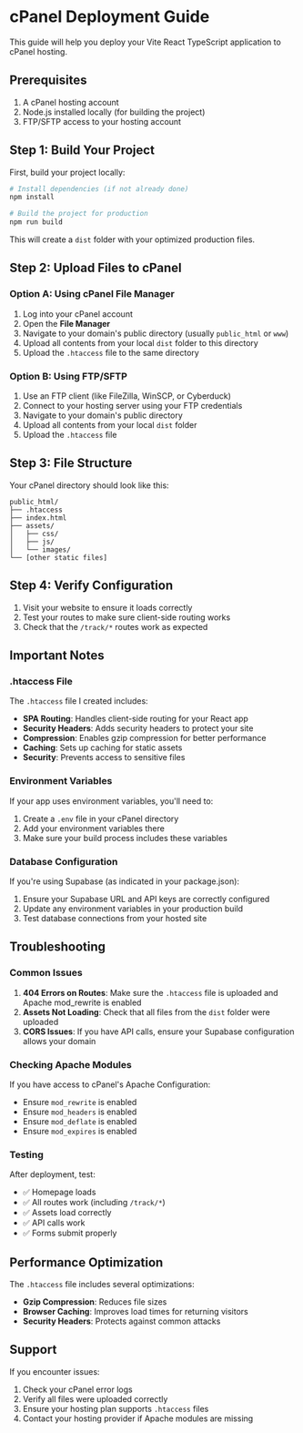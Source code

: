 # cPanel Deployment Guide

This guide will help you deploy your Vite React TypeScript application to cPanel hosting.

## Prerequisites

1. A cPanel hosting account
2. Node.js installed locally (for building the project)
3. FTP/SFTP access to your hosting account

## Step 1: Build Your Project

First, build your project locally:

```bash
# Install dependencies (if not already done)
npm install

# Build the project for production
npm run build
```

This will create a `dist` folder with your optimized production files.

## Step 2: Upload Files to cPanel

### Option A: Using cPanel File Manager

1. Log into your cPanel account
2. Open the **File Manager**
3. Navigate to your domain's public directory (usually `public_html` or `www`)
4. Upload all contents from your local `dist` folder to this directory
5. Upload the `.htaccess` file to the same directory

### Option B: Using FTP/SFTP

1. Use an FTP client (like FileZilla, WinSCP, or Cyberduck)
2. Connect to your hosting server using your FTP credentials
3. Navigate to your domain's public directory
4. Upload all contents from your local `dist` folder
5. Upload the `.htaccess` file

## Step 3: File Structure

Your cPanel directory should look like this:

```
public_html/
├── .htaccess
├── index.html
├── assets/
│   ├── css/
│   ├── js/
│   └── images/
└── [other static files]
```

## Step 4: Verify Configuration

1. Visit your website to ensure it loads correctly
2. Test your routes to make sure client-side routing works
3. Check that the `/track/*` routes work as expected

## Important Notes

### .htaccess File
The `.htaccess` file I created includes:
- **SPA Routing**: Handles client-side routing for your React app
- **Security Headers**: Adds security headers to protect your site
- **Compression**: Enables gzip compression for better performance
- **Caching**: Sets up caching for static assets
- **Security**: Prevents access to sensitive files

### Environment Variables
If your app uses environment variables, you'll need to:
1. Create a `.env` file in your cPanel directory
2. Add your environment variables there
3. Make sure your build process includes these variables

### Database Configuration
If you're using Supabase (as indicated in your package.json):
1. Ensure your Supabase URL and API keys are correctly configured
2. Update any environment variables in your production build
3. Test database connections from your hosted site

## Troubleshooting

### Common Issues

1. **404 Errors on Routes**: Make sure the `.htaccess` file is uploaded and Apache mod_rewrite is enabled
2. **Assets Not Loading**: Check that all files from the `dist` folder were uploaded
3. **CORS Issues**: If you have API calls, ensure your Supabase configuration allows your domain

### Checking Apache Modules

If you have access to cPanel's Apache Configuration:
- Ensure `mod_rewrite` is enabled
- Ensure `mod_headers` is enabled
- Ensure `mod_deflate` is enabled
- Ensure `mod_expires` is enabled

### Testing

After deployment, test:
- ✅ Homepage loads
- ✅ All routes work (including `/track/*`)
- ✅ Assets load correctly
- ✅ API calls work
- ✅ Forms submit properly

## Performance Optimization

The `.htaccess` file includes several optimizations:
- **Gzip Compression**: Reduces file sizes
- **Browser Caching**: Improves load times for returning visitors
- **Security Headers**: Protects against common attacks

## Support

If you encounter issues:
1. Check your cPanel error logs
2. Verify all files were uploaded correctly
3. Ensure your hosting plan supports `.htaccess` files
4. Contact your hosting provider if Apache modules are missing
